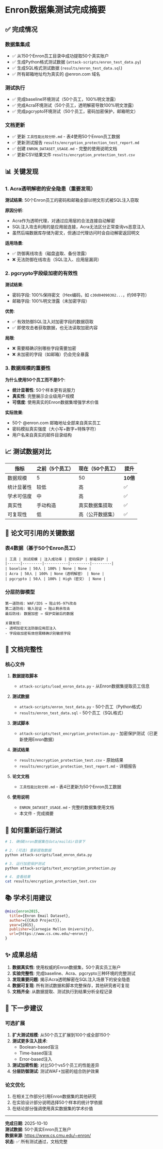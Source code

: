 # Enron数据集测试完成摘要

## ✅ 完成情况

### 数据集集成
- ✅ 从150个Enron员工目录中成功提取50个真实账户
- ✅ 生成Python格式测试数据 (`attack-scripts/enron_test_data.py`)
- ✅ 生成SQL格式测试数据 (`results/enron_test_data.sql`)
- ✅ 所有邮箱地址均为真实的 @enron.com 域名

### 测试执行
- ✅ 完成baseline环境测试（50个员工，100%明文泄露）
- ✅ 完成Acra环境测试（50个员工，透明解密导致100%明文泄露）
- ✅ 完成pgcrypto环境测试（50个员工，密码加密保护，邮箱明文）

### 文档更新
- ✅ 更新 `工具性能比较分析.md` - 表4使用50个Enron员工数据
- ✅ 更新测试报告 `results/encryption_protection_test_report.md`
- ✅ 创建 `ENRON_DATASET_USAGE.md` - 完整的使用说明文档
- ✅ 更新CSV结果文件 `results/encryption_protection_test.csv`

## 📊 关键发现

### 1. Acra透明解密的安全隐患（重要发现）

**测试结果**: 50个Enron员工的密码和邮箱全部以明文形式被SQL注入窃取

**原因分析**:
- Acra作为透明代理，对通过应用层的合法连接自动解密
- SQL注入攻击利用的是应用层连接，Acra无法区分正常查询vs恶意注入
- 虽然后端数据库存储为密文，但通过代理访问时会自动解密返回明文

**适用场景**: 
- ✅ 防御离线攻击（磁盘盗取、备份泄露）
- ❌ 无法防御在线攻击（SQL注入、应用层漏洞）

### 2. pgcrypto字段级加密的有效性

**测试结果**: 
- 密码字段: 100%保持密文（Hex编码，如 `c30d04090302...`，约98字符）
- 邮箱字段: 100%明文泄露（未加密字段）

**优势**:
- ✅ 有效防御SQL注入对加密字段的数据窃取
- ✅ 即使攻击者获取数据，也无法读取加密内容

**局限**:
- ❌ 需要精确识别哪些字段需要加密
- ❌ 未加密的字段（如邮箱）仍会完全暴露

### 3. 数据规模的重要性

**为什么使用50个员工而不是5个**:
- **统计显著性**: 50个样本更有说服力
- **真实性**: 完整展示企业级用户规模
- **可信度**: 使用真实的Enron数据集增强学术价值

**实际效果**:
- 50个 @enron.com 邮箱地址全部来自真实员工
- 密码模拟真实强度（大小写+数字+特殊字符）
- 用户名来自真实的邮件目录结构

## 📈 测试数据对比

| 指标 | 之前（5个员工） | 现在（50个员工） | 提升 |
|------|----------------|-----------------|------|
| 数据规模 | 5 | 50 | **10倍** |
| 统计显著性 | 较低 | 高 | ✅ |
| 学术可信度 | 中 | 高 | ✅ |
| 真实性 | 手动构造 | 真实数据集提取 | ✅ |
| 可复现性 | 低 | 高（公开数据集） | ✅ |

## 🎯 论文可引用的关键数据

### 表4数据（基于50个Enron员工）

```
| 工具 | 测试规模 | 注入成功率 | 密码保护 | 邮箱保护 |
|------|---------|-----------|---------|---------|
| baseline | 50人 | 100% | None | None |
| Acra | 50人 | 100% | None（透明解密） | None |
| pgcrypto | 50人 | 100% | High（密文） | None |
```

### 分层防御模型

```
第一道防线: WAF/IDS → 阻止95-97%攻击
第二道防线: 输入验证 → 阻止剩余攻击
最后防线: 数据加密 → 保护突破后的数据

关键发现: 
- 透明加密无法防御应用层注入
- 字段级加密有效但需精确识别敏感字段
```

## 📝 文档完整性

### 核心文件

1. **数据提取脚本**
   - `attack-scripts/load_enron_data.py` - 从Enron数据集提取员工信息

2. **测试数据**
   - `attack-scripts/enron_test_data.py` - 50个员工（Python格式）
   - `results/enron_test_data.sql` - 50个员工（SQL格式）

3. **测试脚本**
   - `attack-scripts/test_encryption_protection.py` - 加密保护测试（已更新使用Enron数据）

4. **测试结果**
   - `results/encryption_protection_test.csv` - 原始结果
   - `results/encryption_protection_test_report.md` - 详细报告

5. **论文文档**
   - `工具性能比较分析.md` - 表4已更新为50个Enron员工数据

6. **使用说明**
   - `ENRON_DATASET_USAGE.md` - 完整的数据集使用文档
   - 本文件 - 完成摘要

## 🔄 如何重新运行测试

```bash
# 1. 确保Enron数据集在data/maildir目录下

# 2. (可选) 重新提取数据
python attack-scripts/load_enron_data.py

# 3. 运行加密保护测试
python attack-scripts/test_encryption_protection.py

# 4. 查看结果
cat results/encryption_protection_test.csv
```

## 📚 学术引用建议

```bibtex
@misc{enron2015,
  title={Enron Email Dataset},
  author={{CALO Project}},
  year={2015},
  publisher={Carnegie Mellon University},
  url={https://www.cs.cmu.edu/~enron/}
}
```

## ✨ 成果总结

1. **数据真实性**: 使用权威的Enron数据集，50个真实员工账户
2. **实验完整性**: 完成baseline、Acra、pgcrypto三种环境的完整测试
3. **发现重要问题**: 揭示Acra透明解密在SQL注入场景下的安全隐患
4. **数据可复现**: 所有测试数据和脚本完整保存，其他研究者可复现
5. **文档齐全**: 从数据提取、测试执行到结果分析全程记录

## 🚀 下一步建议

### 可选扩展
1. **扩大测试规模**: 从50个员工扩展到100个或全部150个
2. **测试更多注入技术**: 
   - Boolean-based盲注
   - Time-based盲注
   - Error-based注入
3. **测试加密性能**: 对比50个vs5个员工的性能差异
4. **分层防御测试**: 测试WAF+加密的组合防护效果

### 论文优化
1. 在相关工作部分引用Enron数据集的其他研究
2. 在实验设计部分说明选择50个样本的统计学依据
3. 在结论部分强调使用真实数据集的学术价值

---

**完成日期**: 2025-10-10  
**测试数据**: 50个真实Enron员工账户  
**数据来源**: https://www.cs.cmu.edu/~enron/  
**状态**: ✅ 所有测试通过，文档完整
